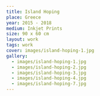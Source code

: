 ```yaml
---
title: Island Hoping
place: Greece
year: 2015 - 2018
medium: Inkjet Prints
size: 90 x 60 cm
layout: work
tags: work
cover: images/island-hoping-1.jpg
gallery:
  - images/island-hoping-1.jpg
  - images/island-hoping-2.jpg
  - images/island-hoping-3.jpg
  - images/island-hoping-4.jpg
  - images/island-hoping-7.jpg
---
```

